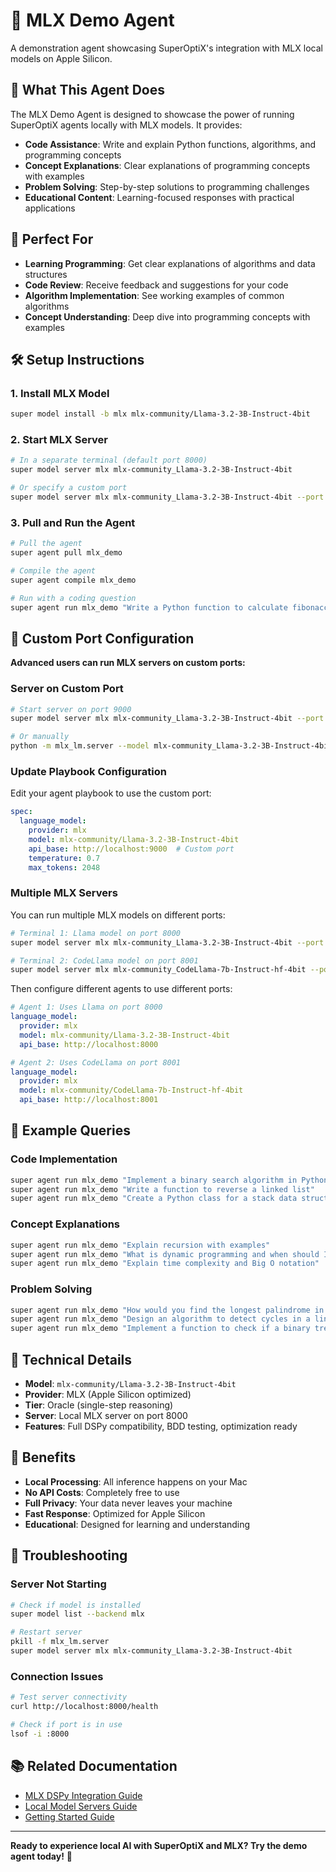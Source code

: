 # 🍎 MLX Demo Agent

A demonstration agent showcasing SuperOptiX's integration with MLX local models on Apple Silicon.

## 🚀 What This Agent Does

The MLX Demo Agent is designed to showcase the power of running SuperOptiX agents locally with MLX models. It provides:

- **Code Assistance**: Write and explain Python functions, algorithms, and programming concepts
- **Concept Explanations**: Clear explanations of programming concepts with examples
- **Problem Solving**: Step-by-step solutions to programming challenges
- **Educational Content**: Learning-focused responses with practical applications

## 🎯 Perfect For

- **Learning Programming**: Get clear explanations of algorithms and data structures
- **Code Review**: Receive feedback and suggestions for your code
- **Algorithm Implementation**: See working examples of common algorithms
- **Concept Understanding**: Deep dive into programming concepts with examples

## 🛠️ Setup Instructions

### 1. Install MLX Model
```bash
super model install -b mlx mlx-community/Llama-3.2-3B-Instruct-4bit
```

### 2. Start MLX Server
```bash
# In a separate terminal (default port 8000)
super model server mlx mlx-community_Llama-3.2-3B-Instruct-4bit

# Or specify a custom port
super model server mlx mlx-community_Llama-3.2-3B-Instruct-4bit --port 9000
```

### 3. Pull and Run the Agent
```bash
# Pull the agent
super agent pull mlx_demo

# Compile the agent
super agent compile mlx_demo

# Run with a coding question
super agent run mlx_demo "Write a Python function to calculate fibonacci numbers"
```

## 🔧 Custom Port Configuration

**Advanced users can run MLX servers on custom ports:**

### Server on Custom Port
```bash
# Start server on port 9000
super model server mlx mlx-community_Llama-3.2-3B-Instruct-4bit --port 9000

# Or manually
python -m mlx_lm.server --model mlx-community_Llama-3.2-3B-Instruct-4bit --port 9000
```

### Update Playbook Configuration
Edit your agent playbook to use the custom port:
```yaml
spec:
  language_model:
    provider: mlx
    model: mlx-community/Llama-3.2-3B-Instruct-4bit
    api_base: http://localhost:9000  # Custom port
    temperature: 0.7
    max_tokens: 2048
```

### Multiple MLX Servers
You can run multiple MLX models on different ports:
```bash
# Terminal 1: Llama model on port 8000
super model server mlx mlx-community_Llama-3.2-3B-Instruct-4bit --port 8000

# Terminal 2: CodeLlama model on port 8001
super model server mlx mlx-community_CodeLlama-7b-Instruct-hf-4bit --port 8001
```

Then configure different agents to use different ports:
```yaml
# Agent 1: Uses Llama on port 8000
language_model:
  provider: mlx
  model: mlx-community/Llama-3.2-3B-Instruct-4bit
  api_base: http://localhost:8000

# Agent 2: Uses CodeLlama on port 8001
language_model:
  provider: mlx
  model: mlx-community/CodeLlama-7b-Instruct-hf-4bit
  api_base: http://localhost:8001
```

## 🎯 Example Queries

### Code Implementation
```bash
super agent run mlx_demo "Implement a binary search algorithm in Python"
super agent run mlx_demo "Write a function to reverse a linked list"
super agent run mlx_demo "Create a Python class for a stack data structure"
```

### Concept Explanations
```bash
super agent run mlx_demo "Explain recursion with examples"
super agent run mlx_demo "What is dynamic programming and when should I use it?"
super agent run mlx_demo "Explain time complexity and Big O notation"
```

### Problem Solving
```bash
super agent run mlx_demo "How would you find the longest palindrome in a string?"
super agent run mlx_demo "Design an algorithm to detect cycles in a linked list"
super agent run mlx_demo "Implement a function to check if a binary tree is balanced"
```

## 🔧 Technical Details

- **Model**: `mlx-community/Llama-3.2-3B-Instruct-4bit`
- **Provider**: MLX (Apple Silicon optimized)
- **Tier**: Oracle (single-step reasoning)
- **Server**: Local MLX server on port 8000
- **Features**: Full DSPy compatibility, BDD testing, optimization ready

## 🎉 Benefits

- **Local Processing**: All inference happens on your Mac
- **No API Costs**: Completely free to use
- **Full Privacy**: Your data never leaves your machine
- **Fast Response**: Optimized for Apple Silicon
- **Educational**: Designed for learning and understanding

## 🚨 Troubleshooting

### Server Not Starting
```bash
# Check if model is installed
super model list --backend mlx

# Restart server
pkill -f mlx_lm.server
super model server mlx mlx-community_Llama-3.2-3B-Instruct-4bit
```

### Connection Issues
```bash
# Test server connectivity
curl http://localhost:8000/health

# Check if port is in use
lsof -i :8000
```

## 📚 Related Documentation

- [MLX DSPy Integration Guide](../docs/MLX_DSPY_INTEGRATION_GUIDE.md)
- [Local Model Servers Guide](../docs/LOCAL_MODEL_SERVERS_GUIDE.md)
- [Getting Started Guide](../docs/GETTING_STARTED.md)

---

**Ready to experience local AI with SuperOptiX and MLX? Try the demo agent today!** 🚀 